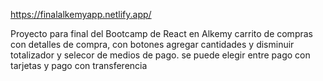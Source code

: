 https://finalalkemyapp.netlify.app/

Proyecto para final del Bootcamp de React en Alkemy
carrito de compras con detalles de compra, con botones agregar cantidades y disminuir
totalizador y selecor de medios de pago. se puede elegir entre pago con tarjetas y pago con transferencia
